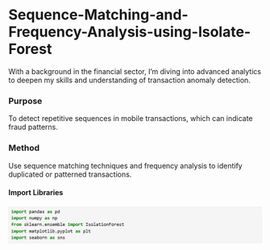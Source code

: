 # Sequence-Matching-and-Frequency-Analysis-using-Isolate-Forest
With a background in the financial sector, I’m diving into advanced analytics to deepen my skills and understanding of transaction anomaly detection.
### Purpose
To detect repetitive sequences in mobile transactions, which can indicate fraud patterns.
### Method 
Use sequence matching techniques and frequency analysis to identify duplicated or patterned transactions.
#### Import Libraries
![Alt Text](https://github.com/CynthiaKiplagat/Sequence-Matching-and-Frequency-Analysis-using-Isolate-Forest/blob/main/Libraries.PNG)
